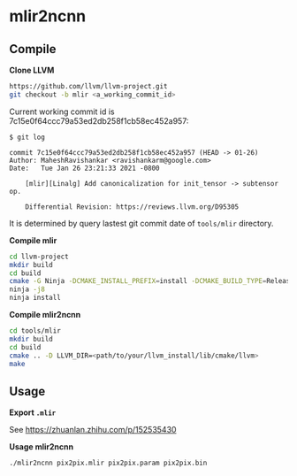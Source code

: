 # mlir2ncnn

## Compile

**Clone LLVM**
```bash
https://github.com/llvm/llvm-project.git
git checkout -b mlir <a_working_commit_id>
```
Current working commit id is 7c15e0f64ccc79a53ed2db258f1cb58ec452a957:
```
$ git log

commit 7c15e0f64ccc79a53ed2db258f1cb58ec452a957 (HEAD -> 01-26)
Author: MaheshRavishankar <ravishankarm@google.com>
Date:   Tue Jan 26 23:21:33 2021 -0800

    [mlir][Linalg] Add canonicalization for init_tensor -> subtensor op.
    
    Differential Revision: https://reviews.llvm.org/D95305
```

It is determined by query lastest git commit date of `tools/mlir` directory.


**Compile mlir**
```bash
cd llvm-project
mkdir build
cd build
cmake -G Ninja -DCMAKE_INSTALL_PREFIX=install -DCMAKE_BUILD_TYPE=Release -DBUILD_SHARED_LIBS=ON -DLLVM_ENABLE_PROJECTS="mlir" -DLLVM_TARGETS_TO_BUILD="" -DLLVM_INCLUDE_EXAMPLES=OFF -DLLVM_INCLUDE_TESTS=OFF ../llvm/
ninja -j8
ninja install
```

**Compile mlir2ncnn**
```bash
cd tools/mlir
mkdir build
cd build
cmake .. -D LLVM_DIR=<path/to/your/llvm_install/lib/cmake/llvm>
make
```

## Usage

**Export `.mlir`**

See https://zhuanlan.zhihu.com/p/152535430


**Usage mlir2ncnn**

```
./mlir2ncnn pix2pix.mlir pix2pix.param pix2pix.bin
```

